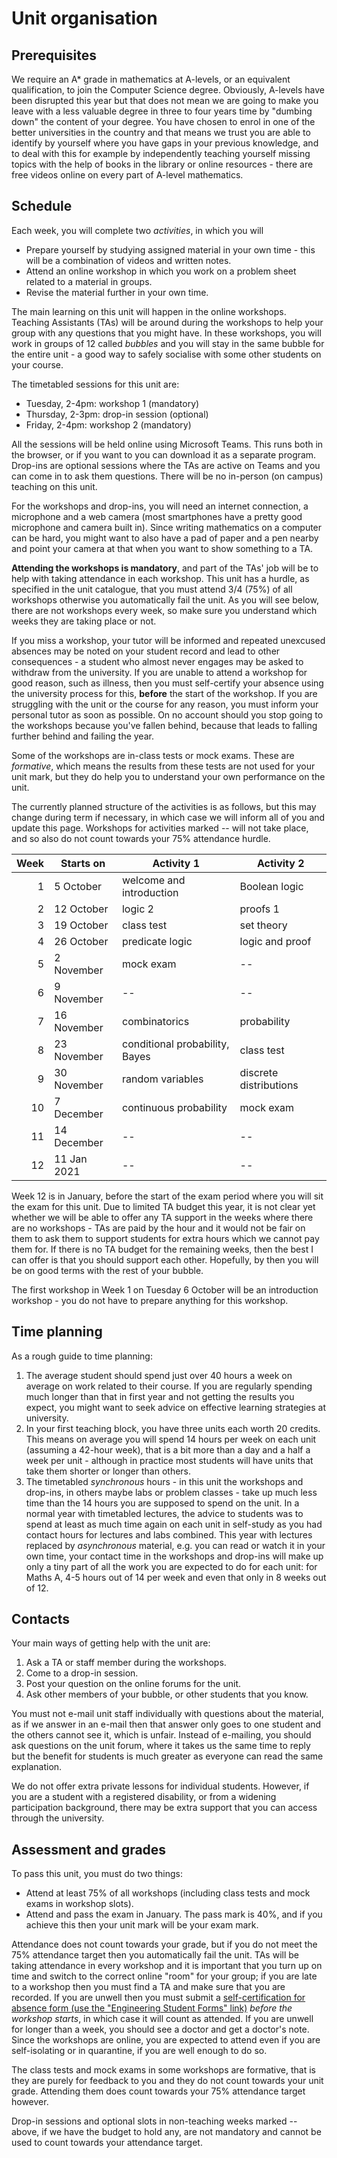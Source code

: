 # Unit organisation

## Prerequisites

We require an A* grade in mathematics at A-levels, or an equivalent qualification, to join the Computer Science degree. Obviously, A-levels have been disrupted this year but that does not mean we are going to make you leave with a less valuable degree in three to four years time by "dumbing down" the content of your degree. You have chosen to enrol in one of the better universities in the country and that means we trust you are able to identify by yourself where you have gaps in your previous knowledge, and to deal with this for example by independently teaching yourself missing topics with the help of books in the library or online resources - there are free videos online on every part of A-level mathematics.

## Schedule

Each week, you will complete two _activities_, in which you will

  * Prepare yourself by studying assigned material in your own time - this will be a combination of videos and written notes.
  * Attend an online workshop in which you work on a problem sheet related to a material in groups.
  * Revise the material further in your own time.

The main learning on this unit will happen in the online workshops. Teaching Assistants (TAs) will be around during the workshops to help your group with any questions that you might have. In these workshops, you will work in groups of 12 called _bubbles_ and you will stay in the same bubble for the entire unit - a good way to safely socialise with some other students on your course.

The timetabled sessions for this unit are:

  * Tuesday, 2-4pm: workshop 1 (mandatory)
  * Thursday, 2-3pm: drop-in session (optional)
  * Friday, 2-4pm: workshop 2 (mandatory)
  
All the sessions will be held online using Microsoft Teams. This runs both in the browser, or if you want to you can download it as a separate program. Drop-ins are optional sessions where the TAs are active on Teams and you can come in to ask them questions. There will be no in-person (on campus) teaching on this unit.

For the workshops and drop-ins, you will need an internet connection, a microphone and a web camera (most smartphones have a pretty good microphone and camera built in). Since writing mathematics on a computer can be hard, you might want to also have a pad of paper and a pen nearby and point your camera at that when you want to show something to a TA.

**Attending the workshops is mandatory**, and part of the TAs' job will be to help with taking attendance in each workshop. This unit has a hurdle, as specified in the unit catalogue, that you must attend 3/4 (75%) of all workshops otherwise you automatically fail the unit. As you will see below, there are not workshops every week, so make sure you understand which weeks they are taking place or not.

If you miss a workshop, your tutor will be informed and repeated unexcused absences may be noted on your student record and lead to other consequences - a student who almost never engages may be asked to withdraw from the university. If you are unable to attend a workshop for good reason, such as illness, then you must self-certify your absence using the university process for this, **before** the start of the workshop. If you are struggling with the unit or the course for any reason, you must inform your personal tutor as soon as possible. On no account should you stop going to the workshops because you've fallen behind, because that leads to falling further behind and failing the year.

Some of the workshops are in-class tests or mock exams. These are _formative_, which means the results from these tests are not used for your unit mark, but they do help you to understand your own performance on the unit.

The currently planned structure of the activities is as follows, but this may change during term if necessary, in which case we will inform all of you and update this page. Workshops for activities marked -- will not take place, and so also do not count towards your 75% attendance hurdle. 

| Week | Starts on   | Activity 1                     | Activity 2             |
|-----:|-------------|--------------------------------|------------------------|
|    1 |  5 October  | welcome and introduction       | Boolean logic          |
|    2 | 12 October  | logic 2                        | proofs 1               |
|    3 | 19 October  | class test                     | set theory             |
|    4 | 26 October  | predicate logic                | logic and proof        |
|    5 |  2 November | mock exam                      | --                     |
|    6 |  9 November | --                             | --                     |
|    7 | 16 November | combinatorics                  | probability            |
|    8 | 23 November | conditional probability, Bayes | class test             |
|    9 | 30 November | random variables               | discrete distributions |
|   10 |  7 December | continuous probability         | mock exam              |
|   11 | 14 December | --                             | --                     |
|   12 | 11 Jan 2021 | --                             | --                     |

Week 12 is in January, before the start of the exam period where you will sit the exam for this unit. Due to limited TA budget this year, it is not clear yet whether we will be able to offer any TA support in the weeks where there are no workshops - TAs are paid by the hour and it would not be fair on them to ask them to support students for extra hours which we cannot pay them for. If there is no TA budget for the remaining weeks, then the best I can offer is that you should support each other. Hopefully, by then you will be on good terms with the rest of your bubble.

The first workshop in Week 1 on Tuesday 6 October will be an introduction workshop - you do not have to prepare anything for this workshop.

## Time planning

As a rough guide to time planning:

  1. The average student should spend just over 40 hours a week on average on work related to their course. If you are regularly spending much longer than that in first year and not getting the results you expect, you might want to seek advice on effective learning strategies at university. 
  2. In your first teaching block, you have three units each worth 20 credits. This means on average you will spend 14 hours per week on each unit (assuming a 42-hour week), that is a bit more than a day and a half a week per unit - although in practice most students will have units that take them shorter or longer than others.
  3. The timetabled _synchronous_ hours - in this unit the workshops and drop-ins, in others maybe labs or problem classes - take up much less time than the 14 hours you are supposed to spend on the unit. In a normal year with timetabled lectures, the advice to students was to spend at least as much time again on each unit in self-study as you had contact hours for lectures and labs combined. This year with lectures replaced by _asynchronous_ material, e.g. you can read or watch it in your own time, your contact time in the workshops and drop-ins will make up only a tiny part of all the work you are expected to do for each unit: for Maths A, 4-5 hours out of 14 per week and even that only in 8 weeks out of 12.

## Contacts

Your main ways of getting help with the unit are:

  1. Ask a TA or staff member during the workshops.
  2. Come to a drop-in session.
  3. Post your question on the online forums for the unit.
  4. Ask other members of your bubble, or other students that you know.

You must not e-mail unit staff individually with questions about the material, as if we answer in an e-mail then that answer only goes to one student and the others cannot see it, which is unfair. Instead of e-mailing, you should ask questions on the unit forum, where it takes us the same time to reply but the benefit for students is much greater as everyone can read the same explanation.

We do not offer extra private lessons for individual students. However, if you are a student with a registered disability, or from a widening participation background, there may be extra support that you can access through the university.

## Assessment and grades

To pass this unit, you must do two things:

  * Attend at least 75% of all workshops (including class tests and mock exams in workshop slots).
  * Attend and pass the exam in January. The pass mark is 40%, and if you achieve this then your unit mark will be your exam mark.
  
Attendance does not count towards your grade, but if you do not meet the 75% attendance target then you automatically fail the unit. TAs will be taking attendance in every workshop and it is important that you turn up on time and switch to the correct online "room" for your group; if you are late to a workshop then you must find a TA and make sure that you are recorded. If you are unwell then you must submit a [self-certification for absence form (use the "Engineering Student Forms" link)](http://www.bristol.ac.uk/engineering/current-students/) _before the workshop starts_, in which case it will count as attended. If you are unwell for longer than a week, you should see a doctor and get a doctor's note. Since the workshops are online, you are expected to attend even if you are self-isolating or in quarantine, if you are well enough to do so.

The class tests and mock exams in some workshops are formative, that is they are purely for feedback to you and they do not count towards your unit grade. Attending them does count towards your 75% attendance target however.

Drop-in sessions and optional slots in non-teaching weeks marked -- above, if we have the budget to hold any, are not mandatory and cannot be used to count towards your attendance target. 